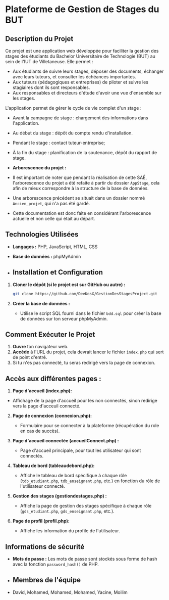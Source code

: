 # Plateforme de Gestion de Stages du BUT

## Description du Projet

Ce projet est une application web développée pour faciliter la gestion des stages des étudiants du Bachelor Universitaire de Technologie (BUT) au sein de l'IUT de Villetaneuse. Elle permet :

*   Aux étudiants de suivre leurs stages, déposer des documents, échanger avec leurs tuteurs, et consulter les échéances importantes.
*   Aux tuteurs (pédagogiques et entreprises) de piloter et suivre les stagiaires dont ils sont responsables.
*  Aux responsables et directeurs d'étude d'avoir une vue d'ensemble sur les stages.

L'application permet de gérer le cycle de vie complet d'un stage :

*   Avant la campagne de stage : chargement des informations dans l'application.
*   Au début du stage : dépôt du compte rendu d'installation.
*   Pendant le stage : contact tuteur-entreprise;
*   À la fin du stage : planification de la soutenance, dépôt du rapport de stage.





*   **Arborescence du projet :**
* Il est important de noter que pendant la réalisation de cette SAÉ, l'arborescence du projet a été refaite à partir du dossier `AppStage`, cela afin de mieux correspondre à la structure de la base de données. 
*  Une arborescence précédent se situait dans un dossier nommé `Ancien_projet`, qui n'a pas été gardé.
*  Cette documentation est donc faite en considérant l'arborescence actuelle et non celle qui était au départ.


## Technologies Utilisées

*   **Langages :** PHP, JavaScript, HTML, CSS
*   **Base de données :** phpMyAdmin

*   ## Installation et Configuration

1.  **Cloner le dépôt (si le projet est sur GitHub ou autre) :**
    ```bash
    git clone https://github.com/DevKosX/GestionDesStagesProject.git

    ```

2.  **Créer la base de données :**
    *   Utilise le script SQL fourni dans le fichier `bdd.sql` pour créer la base de données sur ton serveur phpMyAdmin.
  
      
## Comment Exécuter le Projet

1.  **Ouvre** ton navigateur web.
2.  **Accède** à l'URL du projet, cela devrait lancer le fichier `index.php` qui sert de point d'entré.
3.   Si tu n'es pas connecté, tu seras redirigé vers la page de connexion.

## Accès aux différentes pages :

1.  **Page d'accueil (index.php):**
   * Affichage de la page d'accueil pour les non connectés, sinon redirige vers la page d'acceuil connecté.

2.  **Page de connexion (connexion.php):**
    *   Formulaire pour se connecter à la plateforme (récupération du role en cas de succès).

3.  **Page d'accueil connectée (accueilConnect.php) :**
    *   Page d'accueil principale, pour tout les utilisateur qui sont connectés.

4.  **Tableau de bord (tableaudebord.php):**
    *   Affiche le tableau de bord spécifique à chaque rôle (`tdb_etudiant.php`, `tdb_enseignant.php`, etc.) en fonction du rôle de l'utilisateur connecté.

5.  **Gestion des stages (gestiondestages.php) :**
    *   Affiche la page de gestion des stages spécifique à chaque rôle (`gds_etudiant.php`, `gds_enseignant.php`, etc.).

6.  **Page de profil (profil.php):**
    *  Affiche les information du profile de l'utilisateur.

## Informations de sécurité

*   **Mots de passe :** Les mots de passe sont stockés sous forme de hash avec la fonction `password_hash()` de PHP.

*   ## Membres de l'équipe

*   David, Mohamed, Mohamed, Mohamed, Yacine, Moilim



